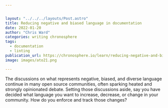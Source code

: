 ```yaml
---


layout: "../../../layouts/Post.astro"
title: Reducing negative and biased language in documentation
date: 2022-01-20
author: "Chris Ward"
categories: writing chronosphere
tags: 
  - documentation
  - linting
publication_url: https://chronosphere.io/learn/reducing-negative-and-biased-language-in-documentation/
image: images/ato21.png

---
```


The discussions on what represents negative, biased, and diverse language continue in many open source communities, often sparking heated and strongly opinionated debate. Setting those discussions aside, say you have decided what language you want to increase, decrease, or change in your community. How do you enforce and track those changes?